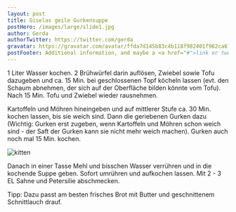 ```yaml
---
layout: post
title: Giselas geile Gurkensuppe
postHero: /images/large/slide1.jpg
author: Gerda
authorTwitter: https://twitter.com/gerda
gravatar: https://gravatar.com/avatar/ffda7d145b83c4b118f982401f962ca6?s=150
postFooter: Additional information, and maybe a <a href="#">link or two</a>
---
```


1 Liter Wasser kochen. 2 Brühwürfel darin auflösen, Zwiebel sowie Tofu dazugeben und ca. 15 Min. bei geschlossenen Topf köcheln lassen (evt. den Schaum abnehmen, der sich auf der Oberfläche bilden könnte vom Tofu). Nach 15 Min. Tofu und Zwiebel wieder rausnehmen.

Kartoffeln und Möhren hineingeben und auf mittlerer Stufe ca. 30 Min. kochen lassen, bis sie weich sind. Dann die geriebenen Gurken dazu (Wichtig: Gurken erst zugeben, wenn Kartoffeln und Möhren schon weich sind - der Saft der Gurken kann sie nicht mehr weich machen). Gurken auch noch mal 15 Min. kochen.

<img class="pull-left" src="https://placekitten.com/g/400/200" alt="kitten">

Danach in einer Tasse Mehl und bisschen Wasser verrühren und in die kochende Suppe geben. Sofort umrühren und aufkochen lassen. Mit 2 - 3 EL Sahne und Petersilie abschmecken.

Tipp: Dazu passt am besten frisches Brot mit Butter und geschnittenem Schnittlauch drauf. 

